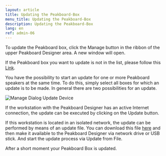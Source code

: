 ```yaml
---
layout: article
title: Updating the Peakboard-Box
menu_title: Updating the Peakboard-Box
description: Updating the Peakboard-Box
lang: en
ref: admin-06
---
```


To update the Peakboard box, click the Manage button in the ribbon of the upper Peakboard Designer area. A new window will open.

If the Peakboard box you want to update is not in the list, please follow this [Link](/administration/07-en-hinzufügen.html).

You have the possibility to start an update for one or more Peakboard speakers at the same time. To do this, simply select all boxes for which an update is to be made. In general there are two possibilities for an update.

![Manage Dialog Update Device](/assets/images/admin/update/update1.png)

If the workstation with the Peakboard Designer has an active Internet connection, the update can be executed by clicking on the Update button.

If this workstation is located in an isolated network, the update can be performed by means of an update file. You can download this file [here](https://peakboard.com/download/runtime/Peakboard.Runtime_Update.pbux) and then make it available to the Peakboard Designer via network drive or USB stick. And start the update process via Update from File.

After a short moment your Peakboard Box is updated.
